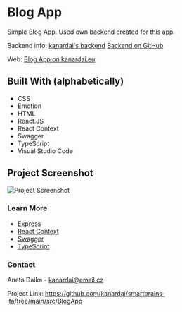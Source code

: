 # Blog App

Simple Blog App. Used own backend created for this app.

Backend info: [kanardai's backend](https://kanardai.eu/api-docs)
[Backend on GitHub](https://github.com/kanardai/smartbrains-ita/tree/main/backend)

Web: [Blog App on kanardai.eu](https://www.kanardai.eu/blog-app/)
 
## Built With (alphabetically)

- CSS
- Emotion
- HTML
- React.JS
- React Context
- Swagger
- TypeScript
- Visual Studio Code
 
## Project Screenshot  

![Project Screenshot](https://i.ibb.co/yq2hBdY/blog.jpg)
### Learn More

- [Express](https://expressjs.com/)
- [React Context](https://reactjs.org/docs/context.html)
- [Swagger](https://swagger.io/)
- [TypeScript](https://www.typescriptlang.org/)

### Contact

Aneta Daika - kanardai@email.cz

Project Link: https://github.com/kanardai/smartbrains-ita/tree/main/src/BlogApp
